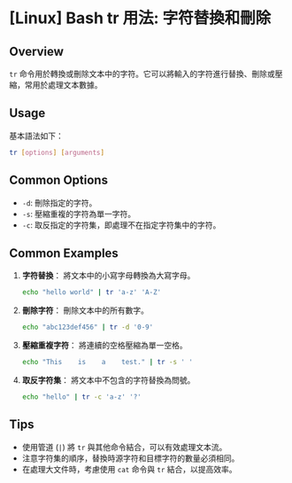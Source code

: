 # [Linux] Bash tr 用法: 字符替換和刪除

## Overview
`tr` 命令用於轉換或刪除文本中的字符。它可以將輸入的字符進行替換、刪除或壓縮，常用於處理文本數據。

## Usage
基本語法如下：
```bash
tr [options] [arguments]
```

## Common Options
- `-d`: 刪除指定的字符。
- `-s`: 壓縮重複的字符為單一字符。
- `-c`: 取反指定的字符集，即處理不在指定字符集中的字符。

## Common Examples
1. **字符替換**：
   將文本中的小寫字母轉換為大寫字母。
   ```bash
   echo "hello world" | tr 'a-z' 'A-Z'
   ```

2. **刪除字符**：
   刪除文本中的所有數字。
   ```bash
   echo "abc123def456" | tr -d '0-9'
   ```

3. **壓縮重複字符**：
   將連續的空格壓縮為單一空格。
   ```bash
   echo "This    is    a    test." | tr -s ' '
   ```

4. **取反字符集**：
   將文本中不包含的字符替換為問號。
   ```bash
   echo "hello" | tr -c 'a-z' '?'
   ```

## Tips
- 使用管道 (`|`) 將 `tr` 與其他命令結合，可以有效處理文本流。
- 注意字符集的順序，替換時源字符和目標字符的數量必須相同。
- 在處理大文件時，考慮使用 `cat` 命令與 `tr` 結合，以提高效率。